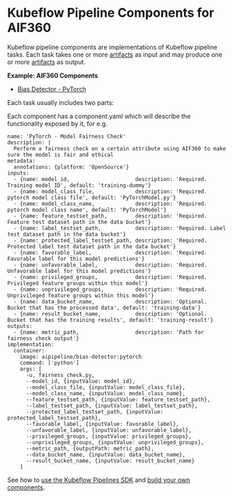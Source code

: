# Kubeflow Pipeline Components for AIF360

Kubeflow pipeline components are implementations of Kubeflow pipeline tasks. Each task takes
one or more [artifacts](https://www.kubeflow.org/docs/pipelines/overview/concepts/output-artifact/)
as input and may produce one or more
[artifacts](https://www.kubeflow.org/docs/pipelines/overview/concepts/output-artifact/) as output.


**Example: AIF360 Components**
* [Bias Detector - PyTorch](bias_detector_pytorch)

Each task usually includes two parts:

Each component has a component.yaml which will describe the functionality exposed by it, for e.g.

```
name: 'PyTorch - Model Fairness Check'
description: |
  Perform a fairness check on a certain attribute using AIF360 to make sure the model is fair and ethical
metadata:
  annotations: {platform: 'OpenSource'}
inputs:
  - {name: model_id,                     description: 'Required. Training model ID', default: 'training-dummy'}
  - {name: model_class_file,             description: 'Required. pytorch model class file', default: 'PyTorchModel.py'}
  - {name: model_class_name,             description: 'Required. pytorch model class name', default: 'PyTorchModel'}
  - {name: feature_testset_path,         description: 'Required. Feature test dataset path in the data bucket'}
  - {name: label_testset_path,           description: 'Required. Label test dataset path in the data bucket'}
  - {name: protected_label_testset_path, description: 'Required. Protected label test dataset path in the data bucket'}
  - {name: favorable_label,              description: 'Required. Favorable label for this model predictions'}
  - {name: unfavorable_label,            description: 'Required. Unfavorable label for this model predictions'}
  - {name: privileged_groups,            description: 'Required. Privileged feature groups within this model'}
  - {name: unprivileged_groups,          description: 'Required. Unprivileged feature groups within this model'}
  - {name: data_bucket_name,             description: 'Optional. Bucket that has the processed data', default: 'training-data'}
  - {name: result_bucket_name,           description: 'Optional. Bucket that has the training results', default: 'training-result'}
outputs:
  - {name: metric_path,                  description: 'Path for fairness check output'}
implementation:
  container:
    image: aipipeline/bias-detector:pytorch
    command: ['python']
    args: [
      -u, fairness_check.py,
      --model_id, {inputValue: model_id},
      --model_class_file, {inputValue: model_class_file},
      --model_class_name, {inputValue: model_class_name},
      --feature_testset_path, {inputValue: feature_testset_path},
      --label_testset_path, {inputValue: label_testset_path},
      --protected_label_testset_path, {inputValue: protected_label_testset_path},
      --favorable_label, {inputValue: favorable_label},
      --unfavorable_label, {inputValue: unfavorable_label},
      --privileged_groups, {inputValue: privileged_groups},
      --unprivileged_groups, {inputValue: unprivileged_groups},
      --metric_path, {outputPath: metric_path},
      --data_bucket_name, {inputValue: data_bucket_name},
      --result_bucket_name, {inputValue: result_bucket_name}
    ]
```

See how to [use the Kubeflow Pipelines SDK](https://www.kubeflow.org/docs/pipelines/sdk/sdk-overview/)
and [build your own components](https://www.kubeflow.org/docs/pipelines/sdk/build-component/).

